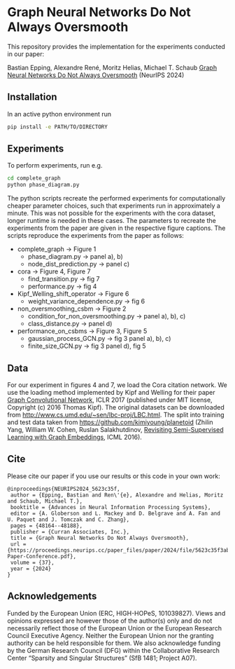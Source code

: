 # Graph Neural Networks Do Not Always Oversmooth

This repository provides the implementation for the experiments conducted in our paper:
 
Bastian Epping, Alexandre René, Moritz Helias, Michael T. Schaub [Graph Neural Networks Do Not Always Oversmooth]() (NeurIPS 2024)

## Installation

In an active python environment run

```bash
pip install -e PATH/TO/DIRECTORY
```

## Experiments
To perform experiments, run e.g.
```bash
cd complete_graph
python phase_diagram.py
```
The python scripts recreate the performed experiments for computationally cheaper parameter choices, such that experiments run in approximately a minute.
This was not possible for the experiments with the cora dataset, longer runtime is needed in these cases.
The parameters to recreate the experiments from the paper are given in the respective figure captions.
The scripts reproduce the experiments from the paper as follows:

* complete_graph $\rightarrow$ Figure 1
    * phase_diagram.py $\rightarrow$ panel a), b)
    * node_dist_prediction.py $\rightarrow$ panel c)
* cora $\rightarrow$ Figure 4, Figure 7
    * find_transition.py $\rightarrow$ fig 7
    * performance.py $\rightarrow$ fig 4
* Kipf_Welling_shift_operator $\rightarrow$ Figure 6
    * weight_variance_dependence.py $\rightarrow$ fig 6
* non_oversmoothing_csbm $\rightarrow$ Figure 2
    * condition_for_non_oversmoothing.py $\rightarrow$ panel a), b), c)
    * class_distance.py $\rightarrow$ panel d)
* performance_on_csbms $\rightarrow$ Figure 3, Figure 5
    * gaussian_process_GCN.py $\rightarrow$ fig 3 panel a), b), c)
    * finite_size_GCN.py $\rightarrow$ fig 3 panel d), fig 5

## Data

For our experiment in figures 4 and 7, we load the Cora citation network.
We use the loading method implemented by Kipf and Welling for their paper [Graph Convolutional Network](http://arxiv.org/abs/1609.02907), ICLR 2017 (published under MIT license, Copyright (c) 2016 Thomas Kipf).
The original datasets can be downloaded from http://www.cs.umd.edu/~sen/lbc-proj/LBC.html.
The split into training and test data taken from https://github.com/kimiyoung/planetoid (Zhilin Yang, William W. Cohen, Ruslan Salakhutdinov, [Revisiting Semi-Supervised Learning with Graph Embeddings](https://arxiv.org/abs/1603.08861), ICML 2016).


## Cite

Please cite our paper if you use our results or this code in your own work:

```
@inproceedings{NEURIPS2024_5623c35f,
 author = {Epping, Bastian and Ren\'{e}, Alexandre and Helias, Moritz and Schaub, Michael T.},
 booktitle = {Advances in Neural Information Processing Systems},
 editor = {A. Globerson and L. Mackey and D. Belgrave and A. Fan and U. Paquet and J. Tomczak and C. Zhang},
 pages = {48164--48188},
 publisher = {Curran Associates, Inc.},
 title = {Graph Neural Networks Do Not Always Oversmooth},
 url = {https://proceedings.neurips.cc/paper_files/paper/2024/file/5623c35f3ab5e2c72aeb3abce27dc28f-Paper-Conference.pdf},
 volume = {37},
 year = {2024}
}
```

## Acknowledgements
Funded by the European Union (ERC, HIGH-HOPeS, 101039827).
Views and opinions expressed are however those of the author(s) only and do not necessarily reflect those of the European Union or the European Research Council Executive Agency.
Neither the European Union nor the granting authority can be held responsible for them.
We also acknowledge funding by the German Research Council (DFG) within the Collaborative Research Center  “Sparsity and Singular Structures” (SfB 1481; Project A07).
